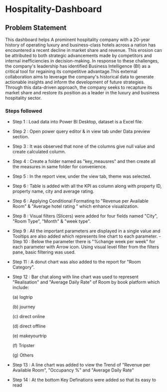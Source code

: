 # Hospitality-Dashboard

## Problem Statement

This dashboard helps A prominent hospitality company with a 20-year history of operating luxury and business-class hotels across a nation has encountered a recent decline in market share and revenue. This erosion can be attributed to both strategic advancements made by competitors and internal inefficiencies in decision-making. In response to these challenges, the company's leadership has identified Business Intelligence (BI) as a critical tool for regaining its competitive advantage.This external collaboration aims to leverage the company's historical data to generate actionable insights and inform the development of future strategies. Through this data-driven approach, the company seeks to recapture its market share and restore its position as a leader in the luxury and business hospitality sector. 


### Steps followed 

- Step 1 : Load data into Power BI Desktop, dataset is a Excel file.
- Step 2 : Open power query editor & in view tab under Data preview section.
- Step 3 : It was observed that none of the columns give null value and create calculated column.
- Step 4 : Create a folder named as "key_meausres" and then create all the measures in same folder for convenience.
- Step 5 : In the report view, under the view tab, theme was selected.
- Step 6 : Table is added with all the KPI as column along with property ID, property name, city and average rating.
- Step 6 : Applying Conditional Formating to "Revenue per Available Room" & "Average hotel rating " which enhance visualization.
- Step 8 : Visual filters (Slicers) were added for four fields named "City", "Room Type", "Month" & "week type".
- Step 9 : All the important parameters are displayed in a single value and Tooltips are also added which represents line chart to each parameter.
-Step 10 : Below the parameter there is "%change week per week" for each parameter with Arrow icon.
           Using visual level filter from the filters pane, basic filtering was used.
- Step 11 : A donut chart was also added to the report for "Room Category". 
- Step 12 : Bar chat along with line chart was used to represent "Realisation" and "Average Daily Rate" of Room by book platform which include:

  (a) logtrip

  (b) journey
  
  (c) direct online
  
  (d) direct offline
  
  (e) makeyourtrip
  
  (f) Tripster

  (g) Others
  

- Step 13 : A line chart was added to view the Trend of "Revenue per Available Room", "Occupancy %" and "Average Daily Rate"
- Step 14 : At the bottom Key Definations were added so that its easy to read
